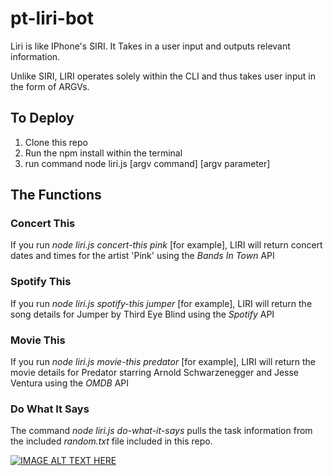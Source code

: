 # pt-liri-bot

Liri is like IPhone's SIRI. It Takes in a user input and outputs relevant information.

Unlike SIRI, LIRI operates solely within the CLI and thus takes user input in the form of ARGVs.


## To Deploy

1. Clone this repo
2. Run the npm install within the terminal
3. run command node liri.js [argv command] [argv parameter]

## The Functions

### Concert This

If you run *node liri.js concert-this pink* [for example], LIRI will return concert dates and times for the artist 'Pink' using the *Bands In Town* API

### Spotify This

If you run *node liri.js spotify-this jumper* [for example], LIRI will return the song details for Jumper by Third Eye Blind using the *Spotify* API

### Movie This

If you run *node liri.js movie-this predator* [for example], LIRI will return the movie details for Predator starring Arnold Schwarzenegger and Jesse Ventura using the *OMDB* API

### Do What It Says

The command *node liri.js do-what-it-says* pulls the task information from the included *random.txt* file included in this repo.

[![IMAGE ALT TEXT HERE](https://img.youtube.com/vi/zME8plZMhBw/0.jpg)](https://youtu.be/zME8plZMhBw)